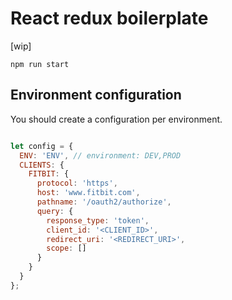 # React redux boilerplate

[wip]

`npm run start`

## Environment configuration
You should create a configuration per environment.

```js

let config = {
  ENV: 'ENV', // environment: DEV,PROD
  CLIENTS: {
    FITBIT: {
      protocol: 'https',
      host: 'www.fitbit.com',
      pathname: '/oauth2/authorize',
      query: {
        response_type: 'token',
        client_id: '<CLIENT_ID>',
        redirect_uri: '<REDIRECT_URI>',
        scope: []
      }
    }
  }
};

```
